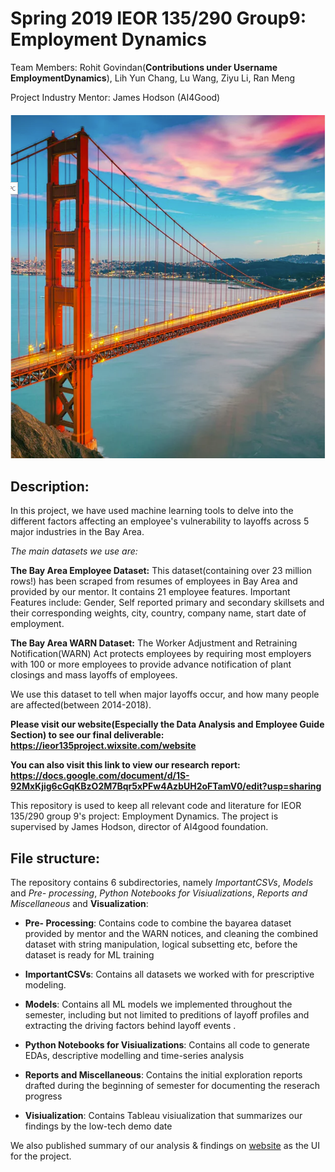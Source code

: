 # Spring 2019 IEOR 135/290 Group9: Employment Dynamics
Team Members: Rohit Govindan(**Contributions under Username EmploymentDynamics**), Lih Yun Chang, Lu Wang, Ziyu Li, Ran Meng

Project Industry Mentor: James Hodson (AI4Good)

#### ![alt text](https://github.com/rohigovi/EmploymentDynamics/blob/master/Bay%20Area.PNG)

## Description:
In this project, we have used machine learning tools to delve into the different factors affecting an employee's vulnerability to layoffs across 5 major industries in the Bay Area.

*The main datasets we use are:*

**The Bay Area Employee Dataset:**
This dataset(containing over 23 million rows!) has been scraped from resumes of employees in Bay Area and provided by our mentor.
It contains 21 employee features. Important Features include: Gender, Self reported primary and secondary skillsets and their corresponding weights, city, country, company name, start date of employment.

**The Bay Area WARN Dataset:**
The Worker Adjustment and Retraining Notification(WARN) Act protects employees by requiring most employers with 100 or more employees to provide advance notification of plant closings and mass layoffs of employees.

We use this dataset to tell when major layoffs occur, and how many people are affected(between 2014-2018).

**Please visit our website(Especially the Data Analysis and Employee Guide Section) to see our final deliverable: https://ieor135project.wixsite.com/website**

**You can also visit this link to view our research report: https://docs.google.com/document/d/1S-92MxKjig6cGqKBzO2M7Bqr5xPFw4AzbUH2oFTamV0/edit?usp=sharing**

This repository is used to keep all relevant code and literature for IEOR 135/290 group 9's project: Employment Dynamics. The project is supervised by James Hodson, director of AI4good foundation.

## File structure:

The repository contains 6 subdirectories, namely *ImportantCSVs*, *Models* and *Pre- processing*, *Python Notebooks for Visiualizations*, *Reports and Miscellaneous* and **Visualization**:

+ **Pre- Processing**: Contains code to combine the bayarea dataset provided by mentor and the WARN notices, and cleaning the combined dataset with string manipulation, logical subsetting etc, before the dataset is ready for ML training

+ **ImportantCSVs**: Contains all datasets we worked with for prescriptive modeling. 

+ **Models**: Contains all ML models we implemented throughout the semester, including but not limited to preditions of layoff profiles and extracting the driving factors behind layoff events  .  

+ **Python Notebooks for Visiualizations**:  Contains all code to generate EDAs, descriptive modelling and time-series analysis

+ **Reports and Miscellaneous**: Contains the initial exploration reports drafted during the beginning of semester for documenting the reserach progress

+ **Visiualization**: Contains Tableau visiualization that summarizes our findings by the low-tech demo date 


We also published summary of our analysis & findings on [website](https://ieor135project.wixsite.com/website) as the UI for the project. 

